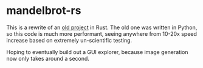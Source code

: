 # mandelbrot-rs

This is a rewrite of an [old project](https://github.com/joshcbrown/mandelbrot) in Rust. The old one was written in Python,
so this code is much more performant, seeing anywhere from 10-20x speed increase
based on extremely un-scientific testing.

Hoping to eventually build out a GUI explorer, because image generation now only 
takes around a second.
